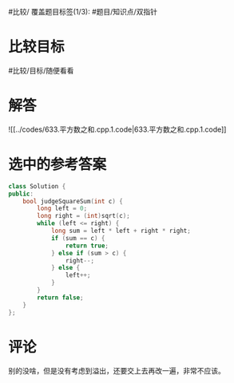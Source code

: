 #比较/
覆盖题目标签(1/3): #题目/知识点/双指针 
# 比较目标

#比较/目标/随便看看 

# 解答

![[../codes/633.平方数之和.cpp.1.code|633.平方数之和.cpp.1.code]]

# 选中的参考答案

```C++
class Solution {
public:
    bool judgeSquareSum(int c) {
        long left = 0;
        long right = (int)sqrt(c);
        while (left <= right) {
            long sum = left * left + right * right;
            if (sum == c) {
                return true;
            } else if (sum > c) {
                right--;
            } else {
                left++;
            }
        }
        return false;
    }
};
```

# 评论

别的没啥，但是没有考虑到溢出，还要交上去再改一遍，非常不应该。